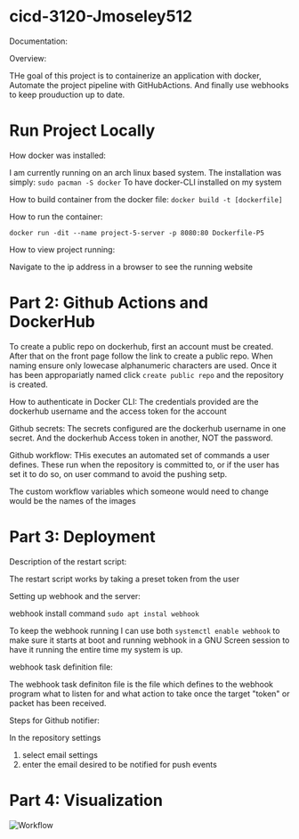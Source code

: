 # cicd-3120-Jmoseley512

Documentation:

Overview: 

THe goal of this project is to containerize an application with docker, Automate the project pipeline with GitHubActions. 
And finally use webhooks to keep prouduction up to date.


# Run Project Locally
How docker was installed:

I am currently running on an arch linux based system. The installation was simply:
```sudo pacman -S docker```
To have docker-CLI installed on my system

How to build container from the docker file: 
```docker build -t [dockerfile]```

How to run the container:

```docker run -dit --name project-5-server -p 8080:80 Dockerfile-P5```

How to view project running:

Navigate to the ip address in a browser to see the running website

# Part 2: Github Actions and DockerHub

To create a public repo on dockerhub, first an account must be created. After that on the front page follow the link to create a public repo. 
When naming ensure only lowecase alphanumeric characters are used. Once it has been appropariatly named click ```create public repo``` and the repository is created. 

How to authenticate in Docker CLI: The credentials provided are the dockerhub username and the access token for the account

Github secrets: The secrets configured are the dockerhub username in one secret. And the dockerhub Access token in another, NOT the password.

Github workflow: THis executes an automated set of commands a user defines. These run when the repository is committed to, or if the user has set it to do so, on user command to avoid the pushing setp. 

The custom workflow variables which someone would need to change would be the names of the images 

# Part 3: Deployment

Description of the restart script:

The restart script works by taking a preset token from the user 

Setting up webhook and the server:

webhook install command ```sudo apt instal webhook```

To keep the webhook running I can use both ```systemctl enable webhook``` to make sure it starts at boot and running webhook in a GNU Screen session to have it running the entire time my system is up. 

webhook task definition file: 

The webhook task definiton file is the file which defines to the webhook program what to listen for and what action to take once the target "token" or packet has been received. 

Steps for Github notifier:

In the repository settings 
1. select email settings
2. enter the email desired to be notified for push events

# Part 4: Visualization 

![Workflow](https://github.com/WSU-kduncan/cicd-3120-Jmoseley512/blob/main/images/workflow.png)
